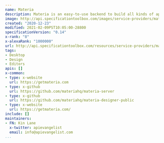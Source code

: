 ```yaml
---
name: Materia
description: Materia is an easy-to-use backend to build all kinds of applications (mobile, web, gaming and more). Materia tooling aims to manage the entire development cycle for building enterprise class backends.
image: http://api.specificationtoolbox.com/images/service-providers/materia.jpg
created: "2020-12-23"
modified: 2021-02-09PST10:05:00-28800
specificationVersion: "0.14"
x-rank: "8"
x-alexaRank: "1000000"
url: http://api.specificationtoolbox.com/resources/service-providers/materia/
tags:
- Desktop
- Design
- Editors
apis: []
x-common:
- type: x-website
  url: https://getmateria.com
- type: x-github
  url: https://github.com/materiahq/materia-server
- type: x-github
  url: https://github.com/materiahq/materia-designer-public
- type: x-website
  url: https://getmateria.com/
include: []
maintainers:
- FN: Kin Lane
  x-twitter: apievangelist
  email: info@apievangelist.com
...
```

